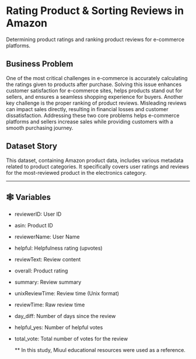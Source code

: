 # Rating Product & Sorting Reviews in Amazon
Determining product ratings and ranking product reviews for e-commerce platforms.

## Business Problem

One of the most critical challenges in e-commerce is accurately calculating the ratings given to products after purchase. Solving this issue enhances customer satisfaction for e-commerce sites, helps products stand out for sellers, and ensures a seamless shopping experience for buyers. Another key challenge is the proper ranking of product reviews. Misleading reviews can impact sales directly, resulting in financial losses and customer dissatisfaction. Addressing these two core problems helps e-commerce platforms and sellers increase sales while providing customers with a smooth purchasing journey.

## Dataset Story

This dataset, containing Amazon product data, includes various metadata related to product categories. It specifically covers user ratings and reviews for the most-reviewed product in the electronics category.

---

## 🕸 Variables

* reviewerID: User ID
* asin: Product ID
* reviewerName: User Name
* helpful: Helpfulness rating (upvotes)
* reviewText: Review content
* overall: Product rating
* summary: Review summary
* unixReviewTime: Review time (Unix format)
* reviewTime: Raw review time
* day_diff: Number of days since the review
* helpful_yes: Number of helpful votes
* total_vote: Total number of votes for the review

  ** In this study, Miuul educational resources were used as a reference.
